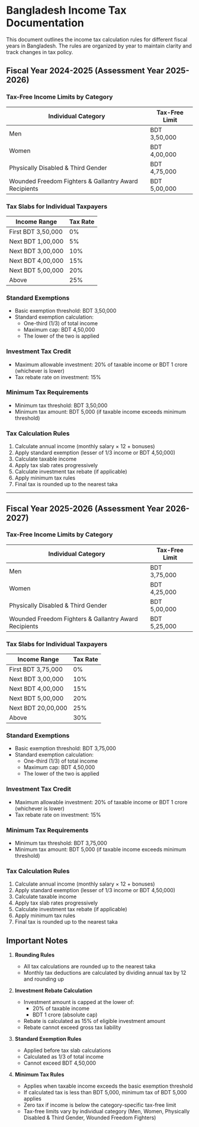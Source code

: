 # Bangladesh Income Tax Documentation

This document outlines the income tax calculation rules for different fiscal years in Bangladesh. The rules are organized by year to maintain clarity and track changes in tax policy.

## Fiscal Year 2024-2025 (Assessment Year 2025-2026)

### Tax-Free Income Limits by Category
| Individual Category | Tax-Free Limit |
|-------------------|----------------|
| Men | BDT 3,50,000 |
| Women | BDT 4,00,000 |
| Physically Disabled & Third Gender | BDT 4,75,000 |
| Wounded Freedom Fighters & Gallantry Award Recipients | BDT 5,00,000 |

### Tax Slabs for Individual Taxpayers
| Income Range | Tax Rate |
|-------------|----------|
| First BDT 3,50,000 | 0% |
| Next BDT 1,00,000 | 5% |
| Next BDT 3,00,000 | 10% |
| Next BDT 4,00,000 | 15% |
| Next BDT 5,00,000 | 20% |
| Above | 25% |

### Standard Exemptions
- Basic exemption threshold: BDT 3,50,000
- Standard exemption calculation:
  - One-third (1/3) of total income
  - Maximum cap: BDT 4,50,000
  - The lower of the two is applied

### Investment Tax Credit
- Maximum allowable investment: 20% of taxable income or BDT 1 crore (whichever is lower)
- Tax rebate rate on investment: 15%

### Minimum Tax Requirements
- Minimum tax threshold: BDT 3,50,000
- Minimum tax amount: BDT 5,000 (if taxable income exceeds minimum threshold)

### Tax Calculation Rules
1. Calculate annual income (monthly salary × 12 + bonuses)
2. Apply standard exemption (lesser of 1/3 income or BDT 4,50,000)
3. Calculate taxable income
4. Apply tax slab rates progressively
5. Calculate investment tax rebate (if applicable)
6. Apply minimum tax rules
7. Final tax is rounded up to the nearest taka

---

## Fiscal Year 2025-2026 (Assessment Year 2026-2027)

### Tax-Free Income Limits by Category
| Individual Category | Tax-Free Limit |
|-------------------|----------------|
| Men | BDT 3,75,000 |
| Women | BDT 4,25,000 |
| Physically Disabled & Third Gender | BDT 5,00,000 |
| Wounded Freedom Fighters & Gallantry Award Recipients | BDT 5,25,000 |

### Tax Slabs for Individual Taxpayers
| Income Range | Tax Rate |
|-------------|----------|
| First BDT 3,75,000 | 0% |
| Next BDT 3,00,000 | 10% |
| Next BDT 4,00,000 | 15% |
| Next BDT 5,00,000 | 20% |
| Next BDT 20,00,000 | 25% |
| Above | 30% |

### Standard Exemptions
- Basic exemption threshold: BDT 3,75,000
- Standard exemption calculation:
  - One-third (1/3) of total income
  - Maximum cap: BDT 4,50,000
  - The lower of the two is applied

### Investment Tax Credit
- Maximum allowable investment: 20% of taxable income or BDT 1 crore (whichever is lower)
- Tax rebate rate on investment: 15%

### Minimum Tax Requirements
- Minimum tax threshold: BDT 3,75,000
- Minimum tax amount: BDT 5,000 (if taxable income exceeds minimum threshold)

### Tax Calculation Rules
1. Calculate annual income (monthly salary × 12 + bonuses)
2. Apply standard exemption (lesser of 1/3 income or BDT 4,50,000)
3. Calculate taxable income
4. Apply tax slab rates progressively
5. Calculate investment tax rebate (if applicable)
6. Apply minimum tax rules
7. Final tax is rounded up to the nearest taka

## Important Notes

1. **Rounding Rules**
   - All tax calculations are rounded up to the nearest taka
   - Monthly tax deductions are calculated by dividing annual tax by 12 and rounding up

2. **Investment Rebate Calculation**
   - Investment amount is capped at the lower of:
     - 20% of taxable income
     - BDT 1 crore (absolute cap)
   - Rebate is calculated as 15% of eligible investment amount
   - Rebate cannot exceed gross tax liability

3. **Standard Exemption Rules**
   - Applied before tax slab calculations
   - Calculated as 1/3 of total income
   - Cannot exceed BDT 4,50,000

4. **Minimum Tax Rules**
   - Applies when taxable income exceeds the basic exemption threshold
   - If calculated tax is less than BDT 5,000, minimum tax of BDT 5,000 applies
   - Zero tax if income is below the category-specific tax-free limit
   - Tax-free limits vary by individual category (Men, Women, Physically Disabled & Third Gender, Wounded Freedom Fighters)
